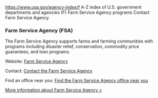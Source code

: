 

https://www.usa.gov/agency-index/f
A-Z index of U.S. government departments and agencies (F)
Farm Service Agency programs
Contact Farm Service Agency

### Farm Service Agency (FSA)

The Farm Service Agency supports farms and farming communities with programs including disaster relief, conservation, commodity price guarantees, and loan programs.

Website: [Farm Service Agency](https://www.fsa.usda.gov/)

Contact: [Contact the Farm Service Agency](https://www.fsa.usda.gov/contact-us)

Find an office near you: [Find the Farm Service Agency office near you](https://offices.sc.egov.usda.gov/locator/app?state=us&agency=fsa)

[More information about Farm Service Agency >](https://www.usa.gov/agencies/farm-service-agency)
